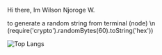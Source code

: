 Hi there, Im Wilson Njoroge W.

to generate a random string from terminal (node) \n
(require('crypto').randomBytes(60).toString('hex'))



![Top Langs](https://github-readme-stats.vercel.app/api/top-langs/?username=wilsonnjoroge&layout=compact)
